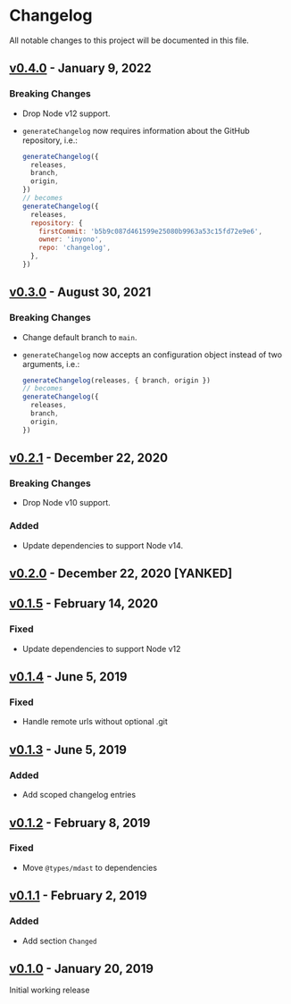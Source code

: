 # Changelog

All notable changes to this project will be documented in this file.

## [v0.4.0](https://github.com/inyono/changelog/compare/v0.3.0..v0.4.0) - January 9, 2022

### Breaking Changes

- Drop Node v12 support.

- `generateChangelog` now requires information about the GitHub repository, i.e.:

  ```js
  generateChangelog({
    releases,
    branch,
    origin,
  })
  // becomes
  generateChangelog({
    releases,
    repository: {
      firstCommit: 'b5b9c087d461599e25080b9963a53c15fd72e9e6',
      owner: 'inyono',
      repo: 'changelog',
    },
  })
  ```

## [v0.3.0](https://github.com/inyono/changelog/compare/v0.2.1..v0.3.0) - August 30, 2021

### Breaking Changes

- Change default branch to `main`.

- `generateChangelog` now accepts an configuration object instead of two arguments, i.e.:

  ```js
  generateChangelog(releases, { branch, origin })
  // becomes
  generateChangelog({
    releases,
    branch,
    origin,
  })
  ```

## [v0.2.1](https://github.com/inyono/changelog/compare/v0.2.0..v0.2.1) - December 22, 2020

### Breaking Changes

- Drop Node v10 support.

### Added

- Update dependencies to support Node v14.

## [v0.2.0](https://github.com/inyono/changelog/compare/v0.1.5..v0.2.0) - December 22, 2020 \[YANKED]

## [v0.1.5](https://github.com/inyono/changelog/compare/v0.1.4..v0.1.5) - February 14, 2020

### Fixed

- Update dependencies to support Node v12

## [v0.1.4](https://github.com/inyono/changelog/compare/v0.1.3..v0.1.4) - June 5, 2019

### Fixed

- Handle remote urls without optional .git

## [v0.1.3](https://github.com/inyono/changelog/compare/v0.1.2..v0.1.3) - June 5, 2019

### Added

- Add scoped changelog entries

## [v0.1.2](https://github.com/inyono/changelog/compare/v0.1.1..v0.1.2) - February 8, 2019

### Fixed

- Move `@types/mdast` to dependencies

## [v0.1.1](https://github.com/inyono/changelog/compare/v0.1.0..v0.1.1) - February 2, 2019

### Added

- Add section `Changed`

## [v0.1.0](https://github.com/inyono/changelog/compare/b5b9c087d461599e25080b9963a53c15fd72e9e6..v0.1.0) - January 20, 2019

Initial working release
